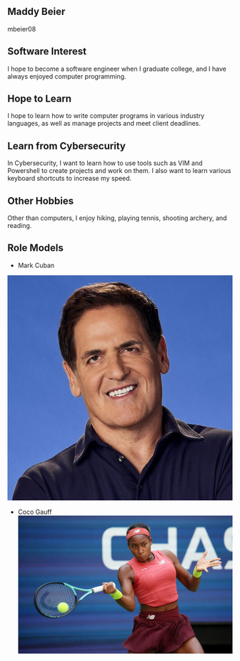 ## Maddy Beier
mbeier08

## Software Interest
I hope to become a software engineer when I graduate college, and I have always enjoyed computer programming.

## Hope to Learn
I hope to learn how to write computer programs in various industry languages, as well as manage projects and meet client deadlines.
## Learn from Cybersecurity
In Cybersecurity, I want to learn how to use tools such as VIM and Powershell to create projects and work on them. I also want to learn various keyboard shortcuts to increase my speed.
## Other Hobbies
Other than computers, I enjoy hiking, playing tennis, shooting archery, and reading.

## Role Models
* Mark Cuban 


![MarkCuban](https://github.com/mbeier08/mbeier08-Profile/blob/main/579x579-Q90_658ffd051a71b2cb8bcae612645a957d.jpg)


* Coco Gauff
![CocoGauff](https://github.com/mbeier08/mbeier08-Profile/blob/main/230905123818-01-coco-guaff-ostapenko-us-open-0905.jpg)

